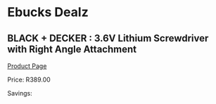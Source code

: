 
# Ebucks Dealz
## BLACK + DECKER : 3.6V Lithium Screwdriver with Right Angle Attachment
[Product Page](https://www.ebucks.com/web/shop/productSelected.do?prodId=536020622&catId=1158500560)

Price: R389.00

Savings: 


	